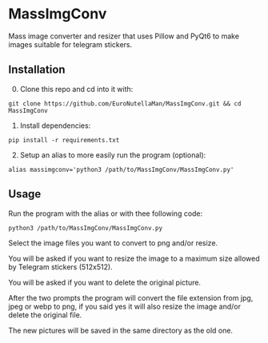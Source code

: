 # MassImgConv

Mass image converter and resizer that uses Pillow and PyQt6 to make images suitable for telegram stickers.

## Installation

0. Clone this repo and cd into it with:

```
git clone https://github.com/EuroNutellaMan/MassImgConv.git && cd MassImgConv
```

1. Install dependencies:

```
pip install -r requirements.txt
```

2. Setup an alias to more easily run the program (optional):

``` .bashrc
alias massimgconv='python3 /path/to/MassImgConv/MassImgConv.py'
```

## Usage

Run the program with the alias or with thee following code:

```
python3 /path/to/MassImgConv/MassImgConv.py
```

Select the image files you want to convert to png and/or resize.

You will be asked if you want to resize the image to a maximum size allowed by Telegram stickers (512x512).

You will be asked if you want to delete the original picture.

After the two prompts the program will convert the file extension from jpg, jpeg or webp to png, if you said yes it will also resize the image and/or delete the original file.

The new pictures will be saved in the same directory as the old one.
